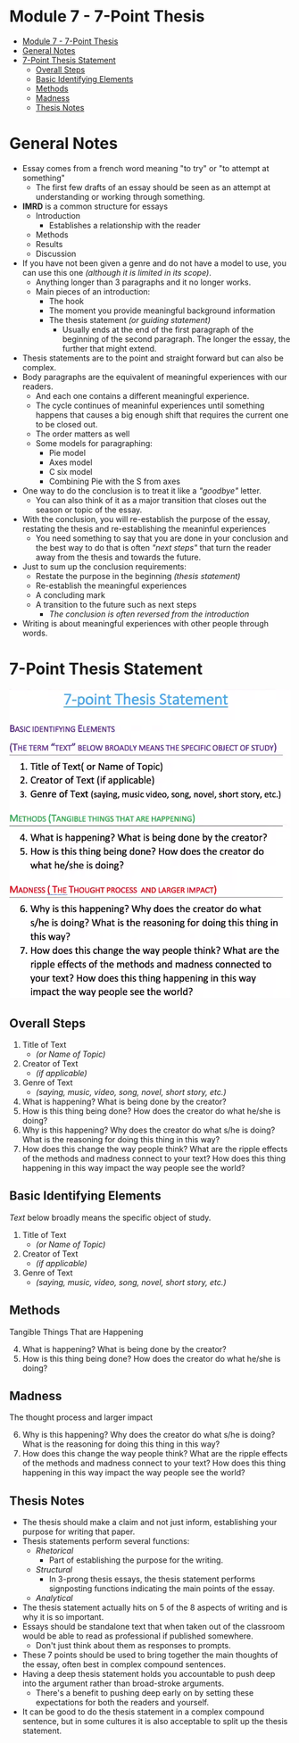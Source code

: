 # Module 7 - 7-Point Thesis

<!-- TOC -->
* [Module 7 - 7-Point Thesis](#module-7---7-point-thesis)
* [General Notes](#general-notes)
* [7-Point Thesis Statement](#7-point-thesis-statement)
  * [Overall Steps](#overall-steps)
  * [Basic Identifying Elements](#basic-identifying-elements)
  * [Methods](#methods)
  * [Madness](#madness)
  * [Thesis Notes](#thesis-notes)
<!-- TOC -->

# General Notes

- Essay comes from a french word meaning "to try" or "to attempt at something"
    - The first few drafts of an essay should be seen as an attempt at
      understanding or working through something.
- **IMRD** is a common structure for essays
    - Introduction
        - Establishes a relationship with the reader
    - Methods
    - Results
    - Discussion
- If you have not been given a genre and do not have a model to use, you can use
  this one _(although it is limited in its scope)_.
    - Anything longer than 3 paragraphs and it no longer works.
    - Main pieces of an introduction:
        - The hook
        - The moment you provide meaningful background information
        - The thesis statement _(or guiding statement)_
            - Usually ends at the end of the first paragraph of the beginning of
              the second paragraph. The longer the essay, the further that might
              extend.
- Thesis statements are to the point and straight forward but can also be
  complex.
- Body paragraphs are the equivalent of meaningful experiences with our readers.
    - And each one contains a different meaningful experience.
    - The cycle continues of meaninful experiences until something happens that
      causes a big enough shift that requires the current one to be closed out.
    - The order matters as well
    - Some models for paragraphing:
        - Pie model
        - Axes model
        - C six model
        - Combining Pie with the S from axes
- One way to do the conclusion is to treat it like a _"goodbye"_ letter.
    - You can also think of it as a major transition that closes out the season
      or topic of the essay.
- With the conclusion, you will re-establish the purpose of the essay, restating
  the thesis and re-establishing the meaninful experiences
    - You need something to say that you are done in your conclusion and the
      best way to do that is often _"next steps"_ that turn the reader away from
      the thesis and towards the future.
- Just to sum up the conclusion requirements:
    - Restate the purpose in the beginning _(thesis statement)_
    - Re-establish the meaningful experiences
    - A concluding mark
    - A transition to the future such as next steps
        - _The conclusion is often reversed from the introduction_
- Writing is about meaningful experiences with other people through words.

# 7-Point Thesis Statement

![](assets/seven_point_thesis.png)

## Overall Steps

1. Title of Text
    - _(or Name of Topic)_
2. Creator of Text
    - _(if applicable)_
3. Genre of Text
    - _(saying, music, video, song, novel, short story, etc.)_
4. What is happening? What is being done by the creator?
5. How is this thing being done? How does the creator do what he/she is doing?
6. Why is this happening? Why does the creator do what s/he is doing? What is
   the reasoning for doing this thing in this way?
7. How does this change the way people think? What are the ripple effects of the
   methods and madness connect to your text? How does this thing happening in
   this way impact the way people see the world?

## Basic Identifying Elements

_Text_ below broadly means the specific object of study.

1. Title of Text
    - _(or Name of Topic)_
2. Creator of Text
    - _(if applicable)_
3. Genre of Text
    - _(saying, music, video, song, novel, short story, etc.)_

## Methods

Tangible Things That are Happening

4. What is happening? What is being done by the creator?
5. How is this thing being done? How does the creator do what he/she is doing?

## Madness

The thought process and larger impact

6. Why is this happening? Why does the creator do what s/he is doing? What is
   the reasoning for doing this thing in this way?
7. How does this change the way people think? What are the ripple effects of the
   methods and madness connect to your text? How does this thing happening in
   this way impact the way people see the world?

## Thesis Notes

- The thesis should make a claim and not just inform, establishing your purpose
  for writing that paper.
- Thesis statements perform several functions:
    - _Rhetorical_
        - Part of establishing the purpose for the writing.
    - _Structural_
        - In 3-prong thesis essays, the thesis statement performs signposting
          functions indicating the main points of the essay.
    - _Analytical_
- The thesis statement actually hits on 5 of the 8 aspects of writing and is why
  it is so important.
- Essays should be standalone text that when taken out of the classroom would be
  able to read as professional if published somewhere.
    - Don't just think about them as responses to prompts.
- These 7 points should be used to bring together the main thoughts of the
  essay, often best in complex compound sentences.
- Having a deep thesis statement holds you accountable to push deep into the
  argument rather than broad-stroke arguments.
    - There's a benefit to pushing deep early on by setting these expectations
      for both the readers and yourself.
- It can be good to do the thesis statement in a complex compound sentence, but
  in some cultures it is also acceptable to split up the thesis statement.